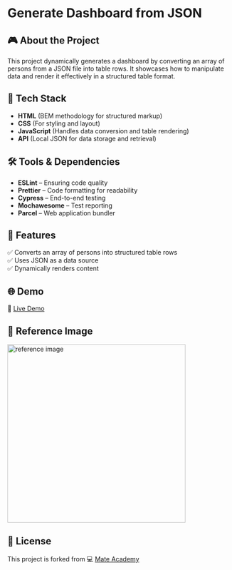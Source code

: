 # Generate Dashboard from JSON

## 🎮 About the Project
This project dynamically generates a dashboard by converting an array of persons from a JSON file into table rows. It showcases how to manipulate data and render it effectively in a structured table format.

## 🚀 Tech Stack
- **HTML** (BEM methodology for structured markup)
- **CSS** (For styling and layout)
- **JavaScript** (Handles data conversion and table rendering)
- **API** (Local JSON for data storage and retrieval)

## 🛠️ Tools & Dependencies
- **ESLint** – Ensuring code quality  
- **Prettier** – Code formatting for readability  
- **Cypress** – End-to-end testing  
- **Mochawesome** – Test reporting  
- **Parcel** – Web application bundler  

## 📌 Features
✅ Converts an array of persons into structured table rows  
✅ Uses JSON as a data source  
✅ Dynamically renders content  

## 🌐 Demo
🔗 [Live Demo](https://AndriiZakharenko.github.io/generate-table/)

## 📸 Reference Image  
<img src="./src/images/preview.png" alt="reference image" width="400px" />

## 📜 License
This project is forked from 💻 [Mate Academy](https://github.com/mate-academy/js_task_generate_table_DOM)
